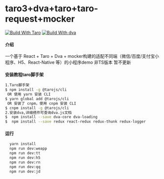 # taro3+dva+taro+taro-request+mocker
[![Build With Taro](https://img.shields.io/badge/build%20with-Taro-028fe4.svg?style=flat-square)](https://github.com/NervJS/taro/)
[![Build With dva](https://img.shields.io/badge/build%20with-dva-028fe4.svg?style=flat-square)](https://dvajs.com/)
#### 介绍
一个基于 React + Taro + Dva + mocker构建的适配不同端（微信/百度/支付宝小程序、H5、React-Native 等）的小程序demo 非TS版本 暂不更新

#### 安装教程taro脚手架
```bash
1.Taro脚手架
$ npm install -g @tarojs/cli
 OR 使用 yarn 安装 CLI
$ yarn global add @tarojs/cli
 OR 安装了 cnpm，使用 cnpm 安装 CLI
$ cnpm install -g @tarojs/cli
2.安装dva,详细搭件可查询dva.js文档
$  npm install --save dva-core dva-loading
$  npm install --save redux react-redux redux-thunk redux-logger
```
#### 运行
```bash
  yarn install
  npm run dev:weapp 
  npm run dev:tt
  npm run dev:h5
  npm run dev:rn
  npm run dev:qq
  npm run dev:jd
  ```

